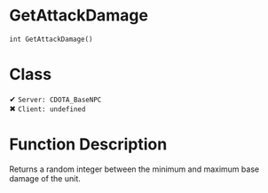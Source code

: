 # GetAttackDamage
```
int GetAttackDamage()
```
# Class
✔ `Server: CDOTA_BaseNPC`  
✖ `Client: undefined`  

# Function Description
Returns a random integer between the minimum and maximum base damage of the unit.
